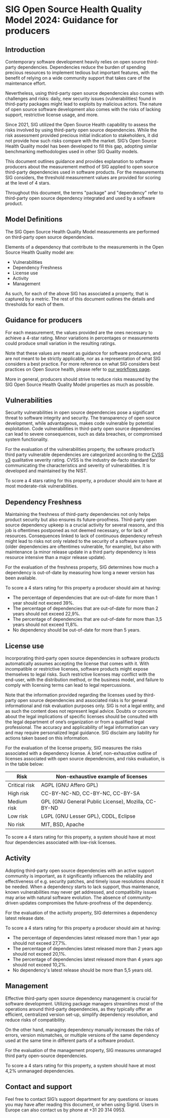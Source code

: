 SIG Open Source Health Quality Model 2024: Guidance for producers
=================================================================

<sig-toc></sig-toc>

## Introduction

Contemporary software development heavily relies on open source
third-party dependencies. Dependencies reduce the burden of spending
precious resources to implement tedious but important features, with the
benefit of relying on a wide community support that takes care of the
maintenance effort.

Nevertheless, using third-party open source dependencies also comes with
challenges and risks: daily, new security issues (vulnerabilities) found
in third-party packages might lead to exploits by malicious actors. The
nature of open source software development also comes with the risks of
lacking support, restrictive license usage, and more.

Since 2021, SIG utilized the Open Source Health capability to assess the
risks involved by using third-party open source dependencies. While the
risk assessment provided precious initial indication to stakeholders, it
did not provide how such risks compare with the market. SIG’s Open
Source Health Quality model has been developed to fill this gap,
adopting similar benchmarking methodologies used in other SIG Quality
models.

This document outlines guidance and provides explanation to software
producers about the measurement method of SIG applied to open source
third-party dependencies used in software products. For the measurements
SIG considers, the threshold measurement values are provided for scoring
at the level of 4 stars.

Throughout this document, the terms "package" and "dependency" refer to
third-party open source dependency integrated and used by a software
product.

## Model Definitions

The SIG Open Source Health Quality Model measurements are performed on
third-party open source dependencies.

Elements of a dependency that contribute to the measurements in the Open
Source Health Quality model are:

- Vulnerabilities
- Dependency Freshness
- License use
- Activity
- Management

As such, for each of the above SIG has associated a property, that is
captured by a metric. The rest of this document outlines the details and
thresholds for each of them.

## Guidance for producers

For each measurement, the values provided are the ones necessary to achieve
a 4-star rating. Minor variations in percentages or measurements could
produce small variation in the resulting ratings.

Note that these values are meant as guidance for software producers, and
are not meant to be strictly applicable, nor as a representation of what
SIG considers a best practice. For more reference on what SIG considers best
practices on Open Source health, please refer to 
[our workflows page](../../workflows/best-practices-osh.html).

More in general, producers should strive to reduce risks measured by the
SIG Open Source Health Quality Model properties as much as possible.

## Vulnerabilities

Security vulnerabilities in open source dependencies pose a significant
threat to software integrity and security. The transparency of open
source development, while advantageous, makes code vulnerable by
potential exploitation. Code vulnerabilities in third-party open source
dependencies can lead to severe consequences, such as data breaches, or
compromised system functionality.

For the evaluation of the vulnerabilities property, the software
product’s third party vulnerable dependencies are categorized according
to the [CVSS v3](https://nvd.nist.gov/vuln-metrics/cvss) qualitative severity 
rating. CVSS is the industry de-facto standard for communicating the 
characteristics and severity of vulnerabilities. 
It is developed and maintained by the NIST.

To score a 4 stars rating for this property, a producer should aim to
have at most moderate-risk vulnerabilities.

## Dependency Freshness

Maintaining the freshness of third-party dependencies not only helps
product security but also ensures its future-proofness. Third-party open
source dependency upkeep is a crucial activity for several reasons, and
this job is oftentimes postponed as not deemed necessary, or for lack of
resources. Consequences linked to lack of continuous dependency refresh
might lead to risks not only related to the security of a software
system (older dependencies are oftentimes vulnerable, for example), but
also with maintenance (a minor release update in a third party
dependency is less resource intensive than a major release update).

For the evaluation of the freshness property, SIG determines how much a
dependency is out-of-date by measuring how long a newer version has been
available.

To score a 4 stars rating for this property a producer should aim at
having:

- The percentage of dependencies that are out-of-date for more than 1
year should not exceed 39%.
- The percentage of dependencies that are out-of-date for more than 2
years should not exceed 22,9%.
- The percentage of dependencies that are out-of-date for more than 3,5
years should not exceed 11,8%.
- No dependency should be out-of-date for more than 5 years. 

## License use

Incorporating third-party open source dependencies in software products
automatically assumes accepting the license that comes with it. With
incompatible or restrictive licenses, software products might expose
themselves to legal risks. Such restrictive licenses may conflict with
the end-user, with the distribution method, or the business model, and
failure to comply with licensing terms can lead to legal repercussions.

Note that the information provided regarding the licenses used by
third-party open source dependencies and associated risks is for general
informational and risk evaluation purposes only. SIG is not a legal
entity, and as such the content does not represent legal advice. Doubts
or concerns about the legal implications of specific licenses should be
consulted with the legal department of one’s organization or from a
qualified legal professional. The accuracy and applicability of legal
information can vary and may require personalized legal guidance. SIG
disclaim any liability for actions taken based on this information.

For the evaluation of the license property, SIG measures the risks
associated with a dependency license. A brief, non-exhaustive outline of
licenses associated with open source dependencies, and risks evaluation,
is in the table below:

| Risk           | Non-exhaustive example of licenses                         |
|----------------|------------------------------------------------------------|
| Critical risk  | AGPL (GNU Affero GPL)                                      |
| High risk      | CC-BY-NC-ND, CC-BY-NC, CC-BY-SA                            |
| Medium risk    | GPL (GNU General Public License), Mozilla, CC-BY-ND        |
| Low risk       | LGPL (GNU Lesser GPL), CDDL, Eclipse                       |
| No risk        | MIT, BSD, Apache                                           |

To score a 4 stars rating for this property, a system should have at
most four dependencies associated with low-risk licenses.

## Activity

Adopting third-party open source dependencies with an active support
community is important, as it significantly influences the reliability
and effectiveness of e.g. security patches, and timely issue resolutions
should it be needed. When a dependency starts to lack support, thus
maintenance, known vulnerabilities may never get addressed, and
compatibility issues may arise with natural software evolution. The
absence of community-driven updates compromises the future-proofness of
the dependency.

For the evaluation of the activity property, SIG determines a dependency
latest release date.

To score a 4 stars rating for this property a producer should aim at
having:

- The percentage of dependencies latest released more than 1 year ago
should not exceed 27,7%.
- The percentage of dependencies latest released more than 2 years ago
should not exceed 20,1%.
- The percentage of dependencies latest released more than 4 years ago
should not exceed 10,2%.
- No dependency's latest release should be more than 5,5 years old.

## Management

Effective third-party open source dependency management is crucial for
software development. Utilizing package managers streamlines most of the
operations around third-party dependencies, as they typically offer an
efficient, centralized version set-up, simplify dependency resolution,
and reduce risks of compatibility.

On the other hand, managing dependency manually increases the risks of
errors, version mismatches, or multiple versions of the same dependency
used at the same time in different parts of a software product.

For the evaluation of the management property, SIG measures unmanaged
third party open-source dependencies.

To score a 4 stars rating for this property, a system should have at
most 4,2% unmanaged dependencies.

## Contact and support

Feel free to contact SIG’s support department for any questions or issues 
you may have after reading this document, or when using Sigrid. 
Users in Europe can also contact us by phone at +31 20 314 0953.


